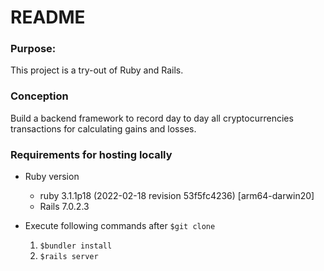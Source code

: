 # README

### Purpose: 
This project is a try-out of Ruby and Rails.

### Conception
Build a backend framework to record day to day all  cryptocurrencies transactions for calculating gains and losses.

### Requirements for hosting locally
- Ruby version
  - ruby 3.1.1p18 (2022-02-18 revision 53f5fc4236) [arm64-darwin20]
  - Rails 7.0.2.3

- Execute following commands after `$git clone`
  1. `$bundler install`
  2. `$rails server`
